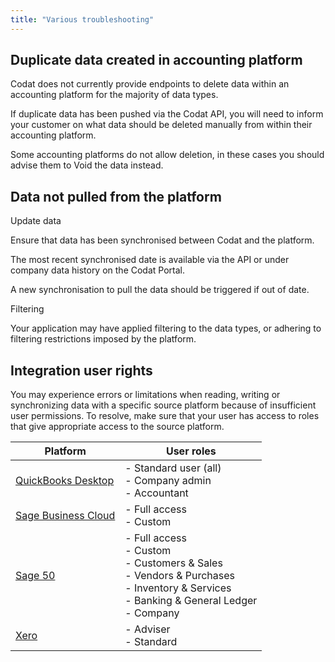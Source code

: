 ```yaml
---
title: "Various troubleshooting"
---
```



## Duplicate data created in accounting platform

Codat does not currently provide endpoints to delete data within an accounting platform for the majority of data types.

If duplicate data has been pushed via the Codat API, you will need to inform your customer on what data should be deleted manually from within their accounting platform.

Some accounting platforms do not allow deletion, in these cases you should advise them to Void the data instead.

## Data not pulled from the platform
Update data

Ensure that data has been synchronised between Codat and the platform.

The most recent synchronised date is available via the API or under company data history on the Codat Portal.

A new synchronisation to pull the data should be triggered if out of date.

Filtering

Your application may have applied filtering to the data types, or adhering to filtering restrictions imposed by the platform.

## Integration user rights

You may experience errors or limitations when reading, writing or synchronizing data with a specific source platform because of insufficient user permissions. To resolve, make sure that your user has access to roles that give appropriate access to the source platform.

| Platform            | User roles                                                                                                                                                                    |
|---------------------|-------------------------------------------------------------------------------------------------------------------------------------------------------------------------------|
| [QuickBooks Desktop](https://quickbooks.intuit.com/learn-support/global/manage-your-account/what-different-types-of-users-can-i-add-to-my-company/00/382355)  |  - Standard user (all)<br/>- Company admin <br/> - Accountant                                                                              |
| [Sage Business Cloud](https://help.accounting.sage.com/en-gb/accounting/manage-your-subscription/user-management.html) |  - Full access <br/> - Custom                                                                                                                                          |
| [Sage 50](https://help-sage50.na.sage.com/en-us/2019/Content/USERS/Role_Setup.htm)             |  - Full access <br/> - Custom <br/> - Customers & Sales <br/> - Vendors & Purchases <br/>- Inventory & Services <br/> - Banking & General Ledger <br/> - Company     |
| [Xero](https://central.xero.com/s/article/User-roles-and-permissions-in-Xero-Business-edition?userregion=true)                |  - Adviser <br/> - Standard                                                                                                                                            |

